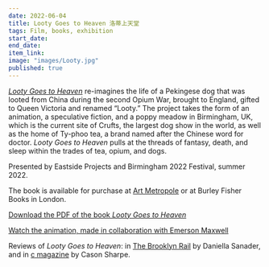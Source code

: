 ```yaml
---
date: 2022-06-04
title: Looty Goes to Heaven 洛蒂上天堂
tags: Film, books, exhibition
start_date:
end_date:
item_link:
image: "images/Looty.jpg"
published: true
---
```


[*Looty Goes to Heaven*](https://eastsideprojects.org/projects/looty-goes-to-heaven/) re-imagines the life of a Pekingese dog that was looted from China during the second Opium War, brought to England, gifted to Queen Victoria and renamed “Looty.” The project takes the form of an animation, a speculative fiction, and a poppy meadow in Birmingham, UK, which is the current site of Crufts, the largest dog show in the world, as well as the home of Ty-phoo tea, a brand named after the Chinese word for doctor. *Looty Goes to Heaven* pulls at the threads of fantasy, death, and sleep within the trades of tea, opium, and dogs.

Presented by Eastside Projects and Birmingham 2022 Festival, summer 2022.

The book is available for purchase at [Art Metropole](https://artmetropole.com/shop/15147) or at Burley Fisher Books in London.

[Download the PDF of the book *Looty Goes to Heaven*](pdfs/Looty-Goes-to-Heaven_final.pdf)

[Watch the animation, made in collaboration with Emerson Maxwell](https://eastsideprojects.org/stream/amy-ching-yan-lam-looty-goes-to-heaven-2/)

Reviews of *Looty Goes to Heaven*: in [The Brooklyn Rail](https://brooklynrail.org/2023/02/art_books/Amy-Ching-Yan-Lams-Looty-Goes-to-Heaven) by Daniella Sanader, and in [c magazine](https://cmagazine.com/articles/artists-books-may-contain-pictures-looty-goes-to-heaven-by-amy-ching-yan-lam) by Cason Sharpe.

  

